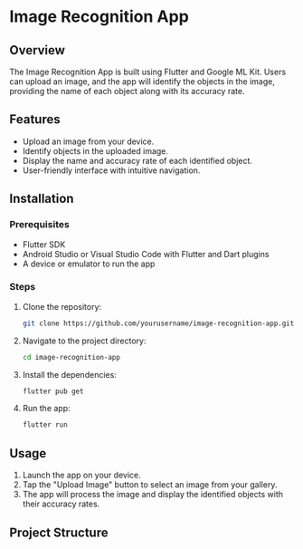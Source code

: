 # Image Recognition App

## Overview
The Image Recognition App is built using Flutter and Google ML Kit. Users can upload an image, and the app will identify the objects in the image, providing the name of each object along with its accuracy rate.

## Features
- Upload an image from your device.
- Identify objects in the uploaded image.
- Display the name and accuracy rate of each identified object.
- User-friendly interface with intuitive navigation.


## Installation

### Prerequisites
- Flutter SDK
- Android Studio or Visual Studio Code with Flutter and Dart plugins
- A device or emulator to run the app

### Steps
1. Clone the repository:
    ```sh
    git clone https://github.com/yourusername/image-recognition-app.git
    ```
2. Navigate to the project directory:
    ```sh
    cd image-recognition-app
    ```
3. Install the dependencies:
    ```sh
    flutter pub get
    ```
4. Run the app:
    ```sh
    flutter run
    ```

## Usage
1. Launch the app on your device.
2. Tap the "Upload Image" button to select an image from your gallery.
3. The app will process the image and display the identified objects with their accuracy rates.

## Project Structure
